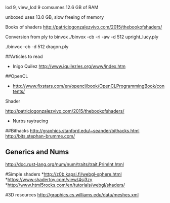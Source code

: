 lod 9, view_lod 9 comsumes 12.6 GB of RAM 

unboxed uses 13.0 GB, slow freeing of memory

Books of shaders
http://patriciogonzalezvivo.com/2015/thebookofshaders/


Conversion from ply to binvox
./binvox -cb -ri -aw -d 512 upright_lucy.ply

./binvox -cb -d 512 dragon.ply  

##Articles to read

* Inigo Quilez
  http://www.iquilezles.org/www/index.htm


##OpenCL

 * http://www.fixstars.com/en/opencl/book/OpenCLProgrammingBook/contents/
 
 Shader
 
 http://patriciogonzalezvivo.com/2015/thebookofshaders/
 
 
 * Nurbs raytracing
 
 
##Bithacks 
 http://graphics.stanford.edu/~seander/bithacks.html
 http://bits.stephan-brumme.com/
 
 ## Generics and Nums
  http://doc.rust-lang.org/num/num/traits/trait.PrimInt.html
  
#Simple shaders
*http://z0b.kapsi.fi/webgl-sphere.html
*https://www.shadertoy.com/view/4sj3zy
*http://www.html5rocks.com/en/tutorials/webgl/shaders/

#3D resources
http://graphics.cs.williams.edu/data/meshes.xml
 
